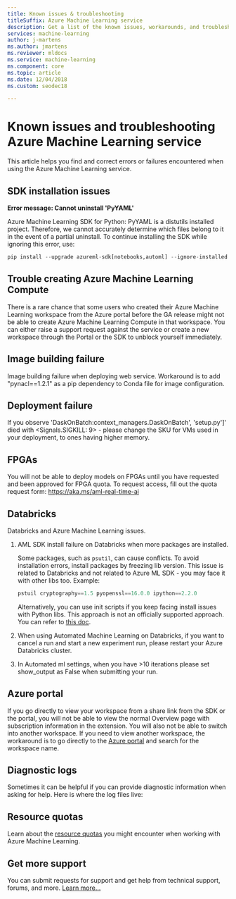```yaml
---
title: Known issues & troubleshooting
titleSuffix: Azure Machine Learning service
description: Get a list of the known issues, workarounds, and troubleshooting for Azure Machine Learning service.
services: machine-learning
author: j-martens
ms.author: jmartens
ms.reviewer: mldocs
ms.service: machine-learning
ms.component: core
ms.topic: article
ms.date: 12/04/2018 
ms.custom: seodec18

---
```

# Known issues and troubleshooting Azure Machine Learning service
 
This article helps you find and correct errors or failures encountered when using the Azure Machine Learning service. 

## SDK installation issues

**Error message: Cannot uninstall 'PyYAML'** 

Azure Machine Learning SDK for Python: PyYAML is a distutils installed project. Therefore, we cannot accurately determine which files belong to it in the event of a partial uninstall. To continue installing the SDK while ignoring this error, use:
```Python 
pip install --upgrade azureml-sdk[notebooks,automl] --ignore-installed PyYAML
```

## Trouble creating Azure Machine Learning Compute

There is a rare chance that some users who created their Azure Machine Learning workspace from the Azure portal before the GA release might not be able to create Azure Machine Learning Compute in that workspace. You can either raise a support request against the service or create a new workspace through the Portal or the SDK to unblock yourself immediately. 

## Image building failure

Image building failure when deploying web service. Workaround is to add "pynacl==1.2.1" as a pip dependency to Conda file for image configuration.  

## Deployment failure

If you observe 'DaskOnBatch:context_managers.DaskOnBatch', 'setup.py']' died with <Signals.SIGKILL: 9> - please change the SKU for VMs used in your deployment, to ones having higher memory.

## FPGAs
You will not be able to deploy models on FPGAs until you have requested and been approved for FPGA quota. To request access, fill out the quota request form: https://aka.ms/aml-real-time-ai

## Databricks

Databricks and Azure Machine Learning issues.
 
1. AML SDK install failure on Databricks when more packages are installed.

   Some packages, such as `psutil`, can cause conflicts. To avoid installation errors,  install packages by freezing lib version. This issue is related to Databricks and not related to Azure ML SDK - you may face it with other libs too. Example:
   ```python
   pstuil cryptography==1.5 pyopenssl==16.0.0 ipython==2.2.0
   ```
   Alternatively, you can use init scripts if you keep facing install issues with Python libs. This approach is not an officially supported approach. You can refer to [this doc](https://docs.azuredatabricks.net/user-guide/clusters/init-scripts.html#cluster-scoped-init-scripts).

2. When using Automated Machine Learning on Databricks, if you want to cancel a run and start a new experiment run, please restart your Azure Databricks cluster.

3. In Automated ml settings, when you have >10 iterations please set show_output as False when submitting your run.


## Azure portal
If you go directly to view your workspace from a share link from the SDK or the portal, you will not be able to view the normal Overview page with subscription information in the extension. You will also not be able to switch into another workspace. If you need to view another workspace, the workaround is to go directly to the [Azure portal](https://portal.azure.com) and search for the workspace name.

## Diagnostic logs
Sometimes it can be helpful if you can provide diagnostic information when asking for help. 
Here is where the log files live:

## Resource quotas

Learn about the [resource quotas](how-to-manage-quotas.md) you might encounter when working with Azure Machine Learning.

## Get more support

You can submit requests for support and get help from technical support, forums, and more. [Learn more...](support-for-aml-services.md)
